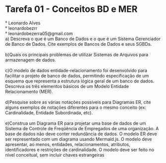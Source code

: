 <h1>Tarefa 01 - Conceitos BD e MER
</h1>
° Leonardo Alves </br>
° leonardobezrr </br>
° leonardobezerra05@gmail.com</br>
a) Descreva o que é um Banco de Dados e o que é um Sistema Gerenciador de Banco de Dados. Cite exemplos de Bancos de Dados e seus SGBDs.
</br></br>
b)Quais os principais problemas de utilizar Sistemas de Arquivos para armazenagem de dados.</br></br>
c)O modelo de dados entidade-relacionamento foi desenvolvido para facilitar o projeto de banco de dados, permitindo especificação de um esquema que representa a estrutura lógica geral de um banco de dados. Descreva os três elementos básicos de um Modelo Entidade Relacionamento (MER).</br>
</br>
d)Pesquise sobre as várias notações possíveis para Diagramas ER, cite alguns exemplos de notações diferentes para o mesmo conceito (ex: Cardinalidade, Entidade Subordinada, etc).</br>
</br>
e)Construa um Diagrama ER para projetar uma base de dados de um Sistema de Controle de Freqüência de Empregados de uma organização. A base de dados não deve conter redundância de dados. O modelo ER deve ser representado com um diagrama usando Mermaid.js. O modelo deve apresentar, ao menos, entidades, relacionamentos, atributos, identificadores e restrições de cardinalidade. O modelo deve ser feito no nível conceitual, sem incluir chaves estrangeiras 